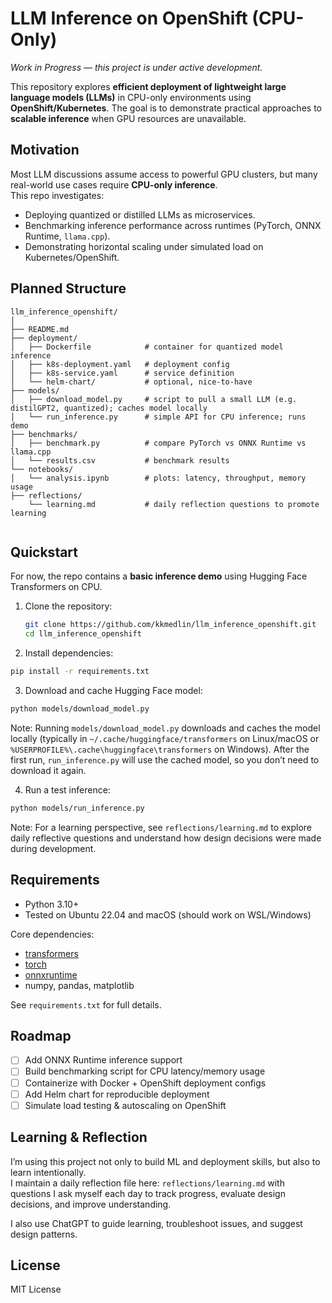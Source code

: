 # LLM Inference on OpenShift (CPU-Only)

*Work in Progress — this project is under active development.*

This repository explores **efficient deployment of lightweight large language models (LLMs)** in CPU-only environments using **OpenShift/Kubernetes**. The goal is to demonstrate practical approaches to **scalable inference** when GPU resources are unavailable.

## Motivation
Most LLM discussions assume access to powerful GPU clusters, but many real-world use cases require **CPU-only inference**.  
This repo investigates:
- Deploying quantized or distilled LLMs as microservices.  
- Benchmarking inference performance across runtimes (PyTorch, ONNX Runtime, `llama.cpp`).  
- Demonstrating horizontal scaling under simulated load on Kubernetes/OpenShift.  

## Planned Structure
```text
llm_inference_openshift/
│
├── README.md
├── deployment/
│   ├── Dockerfile            # container for quantized model inference
│   ├── k8s-deployment.yaml   # deployment config
│   ├── k8s-service.yaml      # service definition
│   └── helm-chart/           # optional, nice-to-have
├── models/
│   ├── download_model.py     # script to pull a small LLM (e.g. distilGPT2, quantized); caches model locally
│   └── run_inference.py      # simple API for CPU inference; runs demo
├── benchmarks/
│   ├── benchmark.py          # compare PyTorch vs ONNX Runtime vs llama.cpp
│   └── results.csv           # benchmark results
└── notebooks/
│   └── analysis.ipynb        # plots: latency, throughput, memory usage
├── reflections/
    └── learning.md           # daily reflection questions to promote learning


```

## Quickstart

For now, the repo contains a **basic inference demo** using Hugging Face Transformers on CPU.

1. Clone the repository:
   ```bash
   git clone https://github.com/kkmedlin/llm_inference_openshift.git
   cd llm_inference_openshift
   ```
2. Install dependencies:
```bash
pip install -r requirements.txt
```
3. Download and cache Hugging Face model:
```bash
python models/download_model.py
```
Note: Running `models/download_model.py` downloads and caches the model locally (typically in `~/.cache/huggingface/transformers` on Linux/macOS or `%USERPROFILE%\.cache\huggingface\transformers` on Windows). 
After the first run, `run_inference.py` will use the cached model, so you don’t need to download it again.

4. Run a test inference:
```bash
python models/run_inference.py
```

Note: For a learning perspective, see `reflections/learning.md` to explore daily reflective questions
and understand how design decisions were made during development.
      
## Requirements
- Python 3.10+
- Tested on Ubuntu 22.04 and macOS (should work on WSL/Windows)

Core dependencies:
- [transformers](https://huggingface.co/transformers/)
- [torch](https://pytorch.org/)
- [onnxruntime](https://onnxruntime.ai/)
- numpy, pandas, matplotlib

See `requirements.txt` for full details.


## Roadmap
- [ ] Add ONNX Runtime inference support
- [ ] Build benchmarking script for CPU latency/memory usage
- [ ] Containerize with Docker + OpenShift deployment configs
- [ ] Add Helm chart for reproducible deployment
- [ ] Simulate load testing & autoscaling on OpenShift

## Learning & Reflection

I’m using this project not only to build ML and deployment skills, but also to learn intentionally.  
I maintain a daily reflection file here: `reflections/learning.md` with questions I ask myself each day to track progress, evaluate design decisions, and improve understanding.

I also use ChatGPT to guide learning, troubleshoot issues, and suggest design patterns.

## License
MIT License
